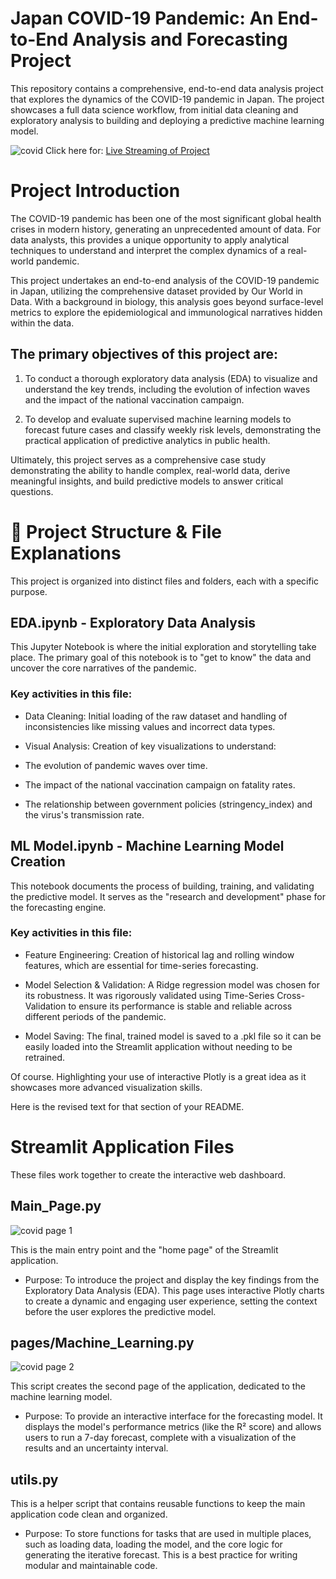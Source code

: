 # Japan COVID-19 Pandemic: An End-to-End Analysis and Forecasting Project
This repository contains a comprehensive, end-to-end data analysis project that explores the dynamics of the COVID-19 pandemic in Japan. The project showcases a full data science workflow, from initial data cleaning and exploratory analysis to building and deploying a predictive machine learning model.

 ![covid](https://github.com/user-attachments/assets/d0f5b7a5-4069-434d-b319-9854b00c87c6)
Click here for: [Live Streaming of Project](https://adampyhtoncovidproject.streamlit.app/)

# Project Introduction

The COVID-19 pandemic has been one of the most significant global health crises in modern history, generating an unprecedented amount of data. For data analysts, this provides a unique opportunity to apply analytical techniques to understand and interpret the complex dynamics of a real-world pandemic.

This project undertakes an end-to-end analysis of the COVID-19 pandemic in Japan, utilizing the comprehensive dataset provided by Our World in Data. With a background in biology, this analysis goes beyond surface-level metrics to explore the epidemiological and immunological narratives hidden within the data.

## The primary objectives of this project are:

1. To conduct a thorough exploratory data analysis (EDA) to visualize and understand the key trends, including the evolution of infection waves and the impact of the national vaccination campaign.
   
2. To develop and evaluate supervised machine learning models to forecast future cases and classify weekly risk levels, demonstrating the practical application of predictive analytics in public health.

Ultimately, this project serves as a comprehensive case study demonstrating the ability to handle complex, real-world data, derive meaningful insights, and build predictive models to answer critical questions.

# 📂 Project Structure & File Explanations
This project is organized into distinct files and folders, each with a specific purpose.

## EDA.ipynb - Exploratory Data Analysis
This Jupyter Notebook is where the initial exploration and storytelling take place. The primary goal of this notebook is to "get to know" the data and uncover the core narratives of the pandemic.

### Key activities in this file:

- Data Cleaning: Initial loading of the raw dataset and handling of inconsistencies like missing values and incorrect data types.

- Visual Analysis: Creation of key visualizations to understand:

- The evolution of pandemic waves over time.

- The impact of the national vaccination campaign on fatality rates.

- The relationship between government policies (stringency_index) and the virus's transmission rate.

## ML Model.ipynb - Machine Learning Model Creation
This notebook documents the process of building, training, and validating the predictive model. It serves as the "research and development" phase for the forecasting engine.

### Key activities in this file:

- Feature Engineering: Creation of historical lag and rolling window features, which are essential for time-series forecasting.

- Model Selection & Validation: A Ridge regression model was chosen for its robustness. It was rigorously validated using Time-Series Cross-Validation to ensure its performance is stable and reliable across different periods of the pandemic.

- Model Saving: The final, trained model is saved to a .pkl file so it can be easily loaded into the Streamlit application without needing to be retrained.

Of course. Highlighting your use of interactive Plotly is a great idea as it showcases more advanced visualization skills.

Here is the revised text for that section of your README.

# Streamlit Application Files
These files work together to create the interactive web dashboard.

## Main_Page.py
![covid page 1](https://github.com/user-attachments/assets/0d329fa4-244a-4969-8e27-8d91df276e5e)

This is the main entry point and the "home page" of the Streamlit application.

- Purpose: To introduce the project and display the key findings from the Exploratory Data Analysis (EDA). This page uses interactive Plotly charts to create a dynamic and engaging user experience, setting the context before the user explores the predictive model.

## pages/Machine_Learning.py
![covid page 2](https://github.com/user-attachments/assets/825763dc-5163-4097-b204-6db0cbcc0f10)

This script creates the second page of the application, dedicated to the machine learning model.

- Purpose: To provide an interactive interface for the forecasting model. It displays the model's performance metrics (like the R² score) and allows users to run a 7-day forecast, complete with a visualization of the results and an uncertainty interval.

## utils.py
This is a helper script that contains reusable functions to keep the main application code clean and organized.

- Purpose: To store functions for tasks that are used in multiple places, such as loading data, loading the model, and the core logic for generating the iterative forecast. This is a best practice for writing modular and maintainable code.
